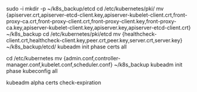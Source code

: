 sudo -i
mkdir -p ~/k8s_backup/etcd
cd /etc/kubernetes/pki/
mv {apiserver.crt,apiserver-etcd-client.key,apiserver-kubelet-client.crt,front-proxy-ca.crt,front-proxy-client.crt,front-proxy-client.key,front-proxy-ca.key,apiserver-kubelet-client.key,apiserver.key,apiserver-etcd-client.crt} ~/k8s_backup
cd /etc/kubernetes/pki/etcd
mv {healthcheck-client.crt,healthcheck-client.key,peer.crt,peer.key,server.crt,server.key} ~/k8s_backup/etcd/
kubeadm init phase certs all

cd /etc/kubernetes
mv {admin.conf,controller-manager.conf,kubelet.conf,scheduler.conf} ~/k8s_backup
kubeadm init phase kubeconfig all


kubeadm alpha certs check-expiration
